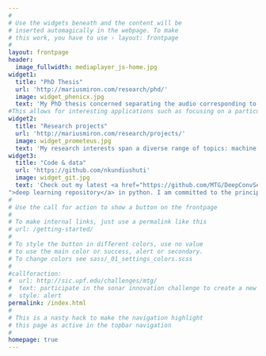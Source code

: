 ```yaml
---
#
# Use the widgets beneath and the content will be
# inserted automagically in the webpage. To make
# this work, you have to use › layout: frontpage
#
layout: frontpage
header:
  image_fullwidth: mediaplayer_js-home.jpg
widget1:
  title: "PhD Thesis"
  url: 'http://mariusmiron.com/research/phd/'
  image: widget_phenicx.jpg
  text: 'My PhD thesis concerned separating the audio corresponding to the instruments in an orchestral music mixture. This allows for interesting applications such as re-creating the experience of the concert in virtual reality applications. '
#This allows for interesting applications such as focusing on a particular sections in the orchestra or the re-creating the experience of the concert in virtual reality.
widget2:
  title: "Research projects"
  url: 'http://mariusmiron.com/research/projects/'
  image: widget_prometeus.jpg
  text: 'My research interests span a diverse range of topics: machine learning, signal processing, fairness and explainability of machine learning models, music information retrieval. I participated in interdisciplinary projects, such as <a href="https://ec.europa.eu/jrc/communities/community/humaint">HUMAINT</a>, <a href="http://smc.inesctec.pt/shakeit/">Shake-it</a> and <a href="http://phenicx.upf.edu/">PHENICX</a>.'
widget3:
  title: "Code & data"
  url: 'https://github.com/nkundiushuti'
  image: widget_git.jpg
  text: 'Check out my latest <a href="https://github.com/MTG/DeepConvSep
">deep learning repository</a> in python. I am committed to the principles of <em>research reproducibility</em>. Most of the code is made available through github, along with links to the dataset and instructions on how to replicate experiments.'
#
# Use the call for action to show a button on the frontpage
#
# To make internal links, just use a permalink like this
# url: /getting-started/
#
# To style the button in different colors, use no value
# to use the main color or success, alert or secondary.
# To change colors see sass/_01_settings_colors.scss
#
#callforaction:
#  url: http://sic.upf.edu/challenges/mtg/
#  text: participate in the sonar innovation challenge to create a new way of dj-ing ›
#  style: alert
permalink: /index.html
#
# This is a nasty hack to make the navigation highlight
# this page as active in the topbar navigation
#
homepage: true
---
```


<!-- <div id="videoModal" class="reveal-modal large" data-reveal="">
  <div class="flex-video widescreen vimeo" style="display: block;">
    <iframe width="1280" height="720" src="https://www.youtube.com/embed/3b5zCFSmVvU" frameborder="0" allowfullscreen></iframe>
  </div>
  <a class="close-reveal-modal">&#215;</a>
</div> -->

